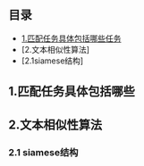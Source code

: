 ## 目录
- [1.匹配任务具体包括哪些任务](https://github.com/gaochaoqwe/Four-major-tasks-of-NLP/edit/master/3%E5%8C%B9%E9%85%8D%E4%BB%BB%E5%8A%A1/#1-匹配任务具体包括哪些)
- [2.文本相似性算法]
 - [2.1siamese结构]
## 1.匹配任务具体包括哪些
## 2.文本相似性算法
### 2.1 siamese结构
